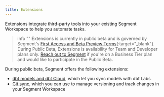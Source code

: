 ```yaml
---
title: Extensions
---
```


Extensions integrate third-party tools into your existing Segment Workspace to help you automate tasks. 

> info ""
> Extensions is currently in public beta and is governed by Segment's [First Access and Beta Preview Terms](https://www.twilio.com/en-us/legal/tos){:target="_blank"}. During Public Beta, Extensions is availability for Team and Developer plans only. [Reach out to Segment](mailto:friends@segment.com) if you're on a Business Tier plan and would like to participate in the Public Beta.

During public beta, Segment offers the following extensions:

- [dbt models and dbt Cloud](/docs/segment-app/extensions/dbt), which let you sync models with dbt Labs
- [Git sync](/docs/segment-app/extensions/dbt), which you can use to manage versioning and track changes in your Segment Workspace
